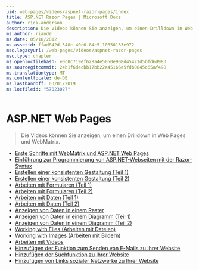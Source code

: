 ```yaml
---
uid: web-pages/videos/aspnet-razor-pages/index
title: ASP.NET Razor Pages | Microsoft Docs
author: rick-anderson
description: Die Videos können Sie anzeigen, um einen Drilldown in Web Pages und WebMatrix.
ms.author: riande
ms.date: 05/18/2012
ms.assetid: ffad842d-548c-40c6-84c5-10858133e972
msc.legacyurl: /web-pages/videos/aspnet-razor-pages
msc.type: chapter
ms.openlocfilehash: e0c0c719ef628a4e5050e908d45421d5bfd6d983
ms.sourcegitcommit: 24b1f6decbb17bb22a45166e5fdb0845c65af498
ms.translationtype: MT
ms.contentlocale: de-DE
ms.lasthandoff: 03/01/2019
ms.locfileid: "57023027"
---
```

<a name="aspnet-web-pages"></a>ASP.NET Web Pages
=================
> Die Videos können Sie anzeigen, um einen Drilldown in Web Pages und WebMatrix.


- [Erste Schritte mit WebMatrix und ASP.NET Web Pages](getting-started-with-webmatrix-and-aspnet-web-pages.md)
- [Einführung zur Programmierung von ASP.NET-Webseiten mit der Razor-Syntax](introduction-to-aspnet-web-programming-using-the-razor-syntax.md)
- [Erstellen einer konsistenten Gestaltung (Teil 1)](creating-a-consistent-look-part-1.md)
- [Erstellen einer konsistenten Gestaltung (Teil 2)](creating-a-consistent-look-part-2.md)
- [Arbeiten mit Formularen (Teil 1)](working-with-forms-part-1.md)
- [Arbeiten mit Formularen (Teil 2)](working-with-forms-part-2.md)
- [Arbeiten mit Daten (Teil 1)](working-with-data-part-1.md)
- [Arbeiten mit Daten (Teil 2)](working-with-data-part-2.md)
- [Anzeigen von Daten in einem Raster](displaying-data-in-a-grid.md)
- [Anzeigen von Daten in einem Diagramm (Teil 1)](displaying-data-in-a-chart-part-1.md)
- [Anzeigen von Daten in einem Diagramm (Teil 2)](displaying-data-in-a-chart-part-2.md)
- [Working with Files (Arbeiten mit Dateien)](working-with-files.md)
- [Working with Images (Arbeiten mit Bildern)](working-with-images.md)
- [Arbeiten mit Videos](working-with-video.md)
- [Hinzufügen der Funktion zum Senden von E-Mails zu Ihrer Website](adding-email-to-your-web-site.md)
- [Hinzufügen der Suchfunktion zu Ihrer Website](adding-search-to-your-web-site.md)
- [Hinzufügen von Links sozialer Netzwerke zu Ihrer Website](adding-social-networking-to-your-website.md)
